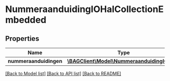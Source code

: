 # NummeraanduidingIOHalCollectionEmbedded

## Properties
Name | Type | Description | Notes
------------ | ------------- | ------------- | -------------
**nummeraanduidingen** | [**\BAGClient\Model\NummeraanduidingIOHal[]**](NummeraanduidingIOHal.md) |  | [optional] 

[[Back to Model list]](../../README.md#documentation-for-models) [[Back to API list]](../../README.md#documentation-for-api-endpoints) [[Back to README]](../../README.md)

